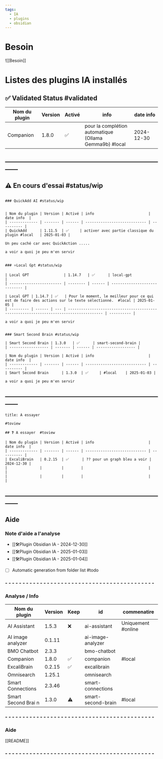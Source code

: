 ```yaml
---
tags:
  - IA
  - plugins
  - obsidian
---
```

# Besoin

![[Besoin]]

# Listes des plugins IA installés 

## ✅ Validated Status  #validated

| Nom du plugin | Version | Activé | info                                                       | date info  |
| ------------- | ------- | ------ | ---------------------------------------------------------- | ---------- |
| Companion     | 1.8.0   | ✅      | pour la complétion automatique <br>(Ollama Gemma9b) #local | 2024-12-30 |


## ——————————————————————————

## ⚠️ En cours d'essai  #status/wip 

```ad-note

### QuickAdd AI #status/wip 


| Nom du plugin | Version | Activé | info                         | date info  |
| ------------- | ------- | ------ | ---------------------------- | ---------- |
| QuickAdd      | 1.11.5  | ✅     | activer avec partie classique du plugin #local   | 2025-01-03 |

Un peu caché car avec QuickAction ..... 

a voir a quoi je peu m'en servir 
```


```ad-note

### ⭐Local Gpt #status/wip 

| Local GPT                | 1.14.7   | ✅      | local-gpt                     |
| ------------------------ | -------- | ------ | ----------------------------- |

| Local GPT | 1.14.7 | ✅   | Pour le moment, le meilleur pour ce qui est de faire des actions sur le texte sélectionné.  #local | 2025-01-05 |
| --------- | ------ | --- | -------------------------------------------------------------------------------------- | ---------- |

a voir a quoi je peu m'en servir 
```



```ad-note

### Smart Second Brain #status/wip 

| Smart Second Brain | 1.3.0   | ✅      | smart-second-brain |
| ------------------ | ------- | ------ | ------------------ |

| Nom du plugin | Version | Activé | info                         | date info  |
| ------------- | ------- | ------ | ---------------------------- | ---------- |
| Smart Second Brain      | 1.3.0  | ✅     | #local    | 2025-01-03 |

a voir a quoi je peu m'en servir 
```

## ——————————————————————————

`````ad-important
title: A essayer

#toview 

## ❓ A essayer  #toview 

| Nom du plugin | Version | Activé | info                         | date info  |
| ------------- | ------- | ------ | ---------------------------- | ---------- |
| ExcaliBrain   | 0.2.15  | ✅      | ?? pour un graph bleu a voir | 2024-12-30 |
|               |         |        |                              |            |
|               |         |        |                              |            |

`````

## ——————————————————————————

## Aide

### Note d'aide a l'analyse  
- [[🛠️Plugin Obsidian IA - 2024-12-30]]
- [[🛠️Plugin Obsidian IA - 2025-01-03]]
- [[🛠️Plugin Obsidian IA - 2025-01-04]]
- [ ] Automatic generation from folder list  #todo  
### - - - - - - - - - - - - - - - - - - - - - - - - - - - - - - - - - - - - - - - - - - - 
### Analyse / Info

| Nom du plugin       | Version | Keep | id                 | commenatire         |
| ------------------- | ------- | ---- | ------------------ | ------------------- |
| AI Assistant        | 1.5.3   | ❌    | ai-assistant       | Uniquement  #online |
| AI image analyzer   | 0.1.11  |      | ai-image-analyzer  |                     |
| BMO Chatbot         | 2.3.3   |      | bmo-chatbot        |                     |
| Companion           | 1.8.0   | ✅    | companion          | #local              |
| ExcaliBrain         | 0.2.15  | ✅    | excalibrain        |                     |
| Omnisearch          | 1.25.1  |      | omnisearch         |                     |
| Smart Connections   | 2.3.46  |      | smart-connections  |                     |
| Smart Second Brai n | 1.3.0   | ⚠️   | smart-second-brain | #local              |
### - - - - - - - - - - - - - - - - - - - - - - - - - - - - - - - - - - - - - - - - - - -

### Aide 
[[README]]
### - - - - - - - - - - - - - - - - - - - - - - - - - - - - - - - - - - - - - - - - - - -

